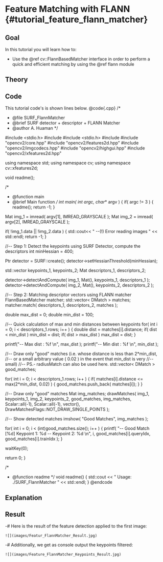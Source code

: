 Feature Matching with FLANN {#tutorial_feature_flann_matcher}
===========================

Goal
----

In this tutorial you will learn how to:

-   Use the @ref cv::FlannBasedMatcher interface in order to perform a quick and efficient matching
    by using the @ref flann module

Theory
------

Code
----

This tutorial code's is shown lines below.
@code{.cpp}
/*
 * @file SURF_FlannMatcher
 * @brief SURF detector + descriptor + FLANN Matcher
 * @author A. Huaman
 */

#include <stdio.h>
#include <iostream>
#include <stdio.h>
#include <iostream>
#include "opencv2/core.hpp"
#include "opencv2/features2d.hpp"
#include "opencv2/imgcodecs.hpp"
#include "opencv2/highgui.hpp"
#include "opencv2/xfeatures2d.hpp"

using namespace std;
using namespace cv;
using namespace cv::xfeatures2d;

void readme();

/*
 * @function main
 * @brief Main function
 */
int main( int argc, char** argv )
{
  if( argc != 3 )
  { readme(); return -1; }

  Mat img_1 = imread( argv[1], IMREAD_GRAYSCALE );
  Mat img_2 = imread( argv[2], IMREAD_GRAYSCALE );

  if( !img_1.data || !img_2.data )
  { std::cout<< " --(!) Error reading images " << std::endl; return -1; }

  //-- Step 1: Detect the keypoints using SURF Detector, compute the descriptors
  int minHessian = 400;

  Ptr<SURF> detector = SURF::create();
  detector->setHessianThreshold(minHessian);

  std::vector<KeyPoint> keypoints_1, keypoints_2;
  Mat descriptors_1, descriptors_2;

  detector->detectAndCompute( img_1, Mat(), keypoints_1, descriptors_1 );
  detector->detectAndCompute( img_2, Mat(), keypoints_2, descriptors_2 );

  //-- Step 2: Matching descriptor vectors using FLANN matcher
  FlannBasedMatcher matcher;
  std::vector< DMatch > matches;
  matcher.match( descriptors_1, descriptors_2, matches );

  double max_dist = 0; double min_dist = 100;

  //-- Quick calculation of max and min distances between keypoints
  for( int i = 0; i < descriptors_1.rows; i++ )
  { double dist = matches[i].distance;
    if( dist < min_dist ) min_dist = dist;
    if( dist > max_dist ) max_dist = dist;
  }

  printf("-- Max dist : %f \n", max_dist );
  printf("-- Min dist : %f \n", min_dist );

  //-- Draw only "good" matches (i.e. whose distance is less than 2*min_dist,
  //-- or a small arbitrary value ( 0.02 ) in the event that min_dist is very
  //-- small)
  //-- PS.- radiusMatch can also be used here.
  std::vector< DMatch > good_matches;

  for( int i = 0; i < descriptors_1.rows; i++ )
  { if( matches[i].distance <= max(2*min_dist, 0.02) )
    { good_matches.push_back( matches[i]); }
  }

  //-- Draw only "good" matches
  Mat img_matches;
  drawMatches( img_1, keypoints_1, img_2, keypoints_2,
               good_matches, img_matches, Scalar::all(-1), Scalar::all(-1),
               vector<char>(), DrawMatchesFlags::NOT_DRAW_SINGLE_POINTS );

  //-- Show detected matches
  imshow( "Good Matches", img_matches );

  for( int i = 0; i < (int)good_matches.size(); i++ )
  { printf( "-- Good Match [%d] Keypoint 1: %d  -- Keypoint 2: %d  \n", i, good_matches[i].queryIdx, good_matches[i].trainIdx ); }

  waitKey(0);

  return 0;
}

/*
 * @function readme
 */
void readme()
{ std::cout << " Usage: ./SURF_FlannMatcher <img1> <img2>" << std::endl; }
@endcode

Explanation
-----------

Result
------

-#  Here is the result of the feature detection applied to the first image:

    ![](images/Featur_FlannMatcher_Result.jpg)

-#  Additionally, we get as console output the keypoints filtered:

    ![](images/Feature_FlannMatcher_Keypoints_Result.jpg)
